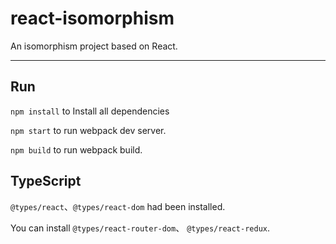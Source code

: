 # react-isomorphism
An isomorphism project based on React.

---

## Run

`npm install` to Install all dependencies

`npm start` to run webpack dev server.

`npm build` to run webpack build.

## TypeScript

`@types/react`、`@types/react-dom` had been installed.

You can install `@types/react-router-dom`、 `@types/react-redux`.
